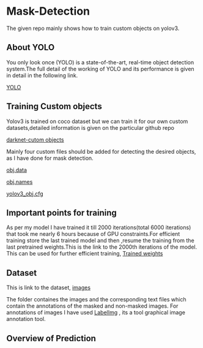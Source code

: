 # Mask-Detection
The given repo mainly shows how to train custom objects on yolov3.

## About YOLO
You only look once (YOLO) is a state-of-the-art, real-time object detection system.The full detail of the working of YOLO and its performance is given in detail in the following link. 

[YOLO](https://pjreddie.com/darknet/yolo/)

## Training Custom objects

Yolov3 is trained on coco dataset but we can train it for our own custom datasets,detailed information is given on the particular github repo

[darknet-cutom objects](https://github.com/AlexeyAB/darknet)

Mainly four custom files should be added for detecting the desired objects, as I have done for mask detection.

[obj.data](https://github.com/Sinha199/Mask-Detection/blob/master/obj.data)

[obj.names](https://github.com/Sinha199/Mask-Detection/blob/master/obj.names)

[yolov3_obj.cfg](https://github.com/Sinha199/Mask-Detection/blob/master/yolov3_mask.cfg)

## Important points for training 

As per my model I have trained it till 2000 iterations(total 6000 iterations) that took me nearly 6 hours because of GPU constraints.For efficient training store the last trained model and then ,resume the training from the last pretrained weights.This is the link to the 2000th iterations of the model. This can be used for further efficient training,
[Trained weights](https://drive.google.com/file/d/1vXQR53Bej19MKqHn3MRcem9nJioJws9A/view?usp=sharing)


## Dataset 

This is link to the dataset, [images](https://drive.google.com/drive/folders/1zyihcNoo8A6qugSxGAZOZgpKxZzGvqnx?usp=sharing)

The folder containes the images and the corresponding text files which contain the annotations of the masked and non-masked images. For annotations of images I have used [LabelImg](https://github.com/tzutalin/labelImg) , its a tool graphical image annotation tool.

## Overview of Prediction

